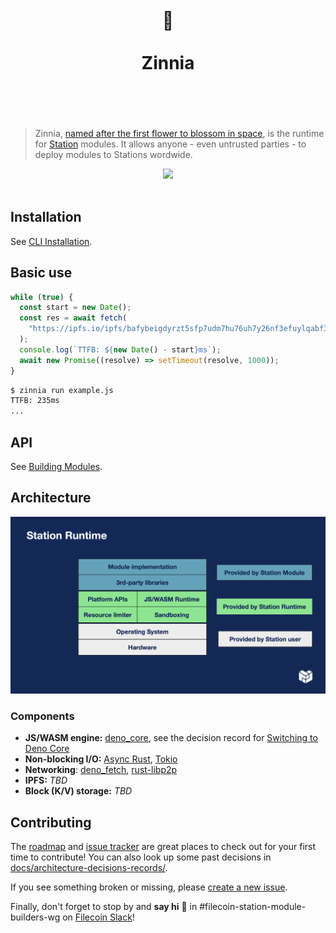 <h1 align="center">
	<br>
	 🌼
	<br>
	<br>
	Zinnia
	<br>
	<br>
	<br>
</h1>

> Zinnia,
> [named after the first flower to blossom in space](https://www.nasa.gov/image-feature/first-flower-grown-in-space-stations-veggie-facility),
> is the runtime for
> [Station](https://github.com/filecoin-station/filecoin-station) modules. It
> allows anyone - even untrusted parties - to deploy modules to Stations
> wordwide.

<div align="center">
  <img src="https://s.yimg.com/uu/api/res/1.2/WtLPXqGgiUashZzP.J4drw--~B/Zmk9ZmlsbDtoPTU4Mzt3PTg3NTthcHBpZD15dGFjaHlvbg--/https://o.aolcdn.com/hss/storage/midas/229be0287167454b558989b2e29221d8/203272974/zinnias-success.jpg.cf.jpg" width="50%" />
  <br>
	<br>
</div>

## Installation

See [CLI Installation](./cli/README.md#installation).

## Basic use

```js
while (true) {
  const start = new Date();
  const res = await fetch(
    "https://ipfs.io/ipfs/bafybeigdyrzt5sfp7udm7hu76uh7y26nf3efuylqabf3oclgtqy55fbzdi/",
  );
  console.log(`TTFB: ${new Date() - start}ms`);
  await new Promise((resolve) => setTimeout(resolve, 1000));
}
```

```bash
$ zinnia run example.js
TTFB: 235ms
...
```

## API

See [Building Modules](./docs/building-modules.md).

## Architecture

![](./docs/images/runtime-diagram.png)

### Components

- **JS/WASM engine:** [deno_core](https://crates.io/crates/deno_core), see the
  decision record for
  [Switching to Deno Core](docs/architecture-decision-records/2023-01-switching-to-deno-core.md)
- **Non-blocking I/O:** [Async Rust](https://rust-lang.github.io/async-book/),
  [Tokio](https://tokio.rs)
- **Networking**: [deno_fetch](https://crates.io/crates/deno_fetch),
  [rust-libp2p](https://github.com/libp2p/rust-libp2p)
- **IPFS:** _TBD_
- **Block (K/V) storage:** _TBD_

## Contributing

The
[roadmap](https://www.notion.so/pl-strflt/Zinnia-Roadmap-b849d322502f4c079525cd8cc887df02)
and [issue tracker](https://github.com/filecoin-station/zinnia/issues) are great
places to check out for your first time to contribute! You can also look up some
past decisions in
[docs/architecture-decisions-records/](docs/architecture-decision-records/).

If you see something broken or missing, please
[create a new issue](https://github.com/filecoin-station/zinnia/issues/new).

Finally, don't forget to stop by and **say hi** :wave: in
#filecoin-station-module-builders-wg on
[Filecoin Slack](https://filecoin.io/slack)!
